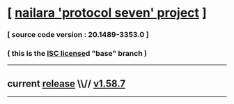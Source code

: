 
# [ [nailara 'protocol seven' project](http://src.nailara.net/) ]

### [ source code version : 20.1489-3353.0 ]

### ( this is the [ISC license](license)d "base" branch )
---
## current [release](https://github.com/anotherlink/nailara/releases) \\\\// [v1.58.7](https://github.com/anotherlink/nailara/releases/tag/v1.58.7)
---
